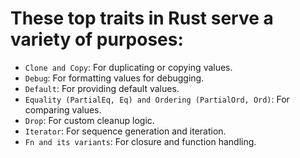 # These top traits in Rust serve a variety of purposes:

- `Clone and Copy`: For duplicating or copying values.
- `Debug`: For formatting values for debugging.
- `Default`: For providing default values.
- `Equality (PartialEq, Eq) and Ordering (PartialOrd, Ord)`: For comparing values.
- `Drop`: For custom cleanup logic.
- `Iterator`: For sequence generation and iteration.
- `Fn and its variants`: For closure and function handling.